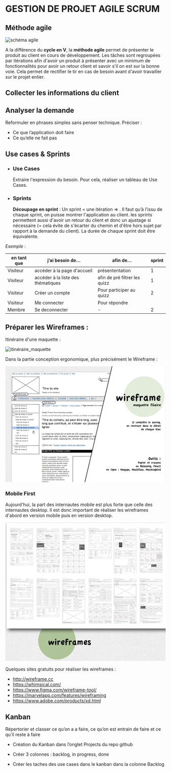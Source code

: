 # GESTION DE PROJET AGILE SCRUM

## Méthode agile

![schéma agile](https://www.ludotic.com/wp-content/uploads/m-agile_titre.jpg)

A la différence du **cycle en V**, la **méthode agile** permet de présenter le produit au client en cours de développement. Les tâches sont regroupées par itérations afin d'avoir un produit à présenter avec un minimum de fonctionnalités pour avoir un retour client et savoir s'il on est sur la bonne voie. Cela permet de rectifier le tir en cas de besoin avant d'avoir travailler sur le projet entier.

## Collecter les informations du client

## Analyser la demande

Reformuler en phrases simples sans penser technique. Préciser :

- Ce que l’application doit faire
- Ce qu’elle ne fait pas

## Use cases & Sprints

- ### Use Cases

  Extraire l'expression du besoin. Pour cela, réaliser un tableau de Use Cases.

- ### Sprints
  **Découpage en sprint** : Un sprint = une itération => . Il faut qu’à l’issu de chaque sprint, on puisse montrer l'application au client. les sprints permettent aussi d'avoir un retour du client et donc un ajustage si nécessaire (= cela évite de s'écarter du chemin et d'être hors sujet par rapport à la demande du client). La durée de chaque sprint doit être équivalente.

_Exemple :_

| en tant que | j’ai besoin de…                    | afin de…                      | sprint |
| ----------- | ---------------------------------- | ----------------------------- | ------ |
| Visiteur    | accéder à la page d'accueil        | présententation               | 1      |
| Visiteur    | accéder à la liste des thématiques | afin de pré filtrer les quizz | 1      |
| Visiteur    | Créer un compte                    | Pour participer au quizz      | 2      |
| Visiteur    | Me connecter                       | Pour répondre                 |        | 2 |
| Membre      | Se deconnecter                     | -                             | 2      |

## Préparer les Wireframes :

Itinéraire d'une maquette :

![itinéraire_maquette](/images/itinéraire_maquette.png)

Dans la partie conception ergonomique, plus précisément le Wireframe :

![schema_wireframe](/images/wireframe.png)

### Mobile First

Aujourd'hui, la part des internautes mobile est plus forte que celle des internautes desktop. Il est donc important de réaliser les wireframes d'abord en version mobile puis en version desktop.

![mobile_wireframe](/images/mobile_wireframes.png)

Quelques sites gratuits pour réaliser les wireframes :

- http://wireframe.cc
- https://whimsical.com/
- https://www.figma.com/wireframe-tool/
- https://marvelapp.com/features/wireframing
- https://www.adobe.com/products/xd.html

## Kanban

Répertorier et classer ce qu’on a a faire, ce qu’on est entrain de faire et ce qu’il reste à faire

- Création du Kanban dans l’onglet Projects du repo github
- Créer 3 colonnes : backlog, in progress, done

- Créer les taches des use cases dans le kanban dans la colonne Backlog
